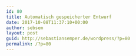 ```yaml
---
id: 80
title: Automatisch gespeicherter Entwurf
date: 2017-10-08T11:37:10+00:00
author: sebsem
layout: post
guid: http://sebastiansemper.de/wordpress/?p=80
permalink: /?p=80
---
```

